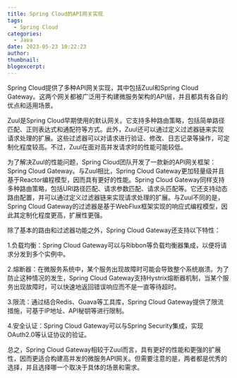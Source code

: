 ```yaml
---
title: Spring Cloud的API网关实现
tags:
  - Spring Cloud
categories:
  - Java
date: 2023-05-23 10:22:23
author:
thumbnail:
blogexcerpt:
---
```

Spring Cloud提供了多种API网关实现，其中包括Zuul和Spring Cloud Gateway。这两个网关都被广泛用于构建微服务架构的API层，并且都具有各自的优点和适用场景。

Zuul是Spring Cloud早期使用的默认网关。它支持多种路由策略，包括简单路径匹配、正则表达式和通配符等方式。此外，Zuul还可以通过定义过滤器链来实现请求处理的扩展。这些过滤器可以对请求进行验证、修改、日志记录等操作，可定制化程度较高。不过，Zuul在面对高并发请求时的性能可能较低。

为了解决Zuul的性能问题，Spring Cloud团队开发了一款新的API网关框架：Spring Cloud Gateway。与Zuul相比，Spring Cloud Gateway更加轻量级并且基于Reactor编程模型，因而具有更好的性能。Spring Cloud Gateway同样支持多种路由策略，包括URI路径匹配、请求参数匹配、请求头匹配等。它还支持动态路由配置，并可以通过定义过滤器链来实现请求处理的扩展。与Zuul不同的是，Spring Cloud Gateway的过滤器是基于WebFlux框架实现的响应式编程模型，因此其定制化程度更高，扩展性更强。

除了基本的路由和过滤器功能之外，Spring Cloud Gateway还支持以下特性：

1.负载均衡：Spring Cloud Gateway可以与Ribbon等负载均衡器集成，以便将请求分发到多个实例中。

2.熔断器：在微服务系统中，某个服务出现故障时可能会导致整个系统崩溃。为了防止这种情况的发生，Spring Cloud Gateway支持Hystrix熔断器机制，当某个服务出现故障时，可以快速地返回错误响应而不是一直等待超时。

3.限流：通过结合Redis、Guava等工具库，Spring Cloud Gateway提供了限流措施，可基于IP地址、API秘钥等进行限制。

4.安全认证：Spring Cloud Gateway可以与Spring Security集成，实现OAuth2.0等认证协议的验证。

总之，Spring Cloud Gateway相较于Zuul而言，具有更好的性能和更强的扩展性，因而更适合构建高并发的微服务API网关。但需要注意的是，两者都是优秀的选择，并且选择哪一个取决于具体的场景和需求。
